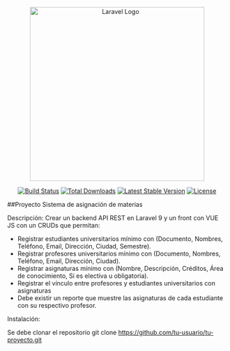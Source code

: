 <p align="center"><a href="https://laravel.com" target="_blank"><img src="https://raw.githubusercontent.com/laravel/art/master/logo-lockup/5%20SVG/2%20CMYK/1%20Full%20Color/laravel-logolockup-cmyk-red.svg" width="400" alt="Laravel Logo"></a></p>

<p align="center">
<a href="https://github.com/laravel/framework/actions"><img src="https://github.com/laravel/framework/workflows/tests/badge.svg" alt="Build Status"></a>
<a href="https://packagist.org/packages/laravel/framework"><img src="https://img.shields.io/packagist/dt/laravel/framework" alt="Total Downloads"></a>
<a href="https://packagist.org/packages/laravel/framework"><img src="https://img.shields.io/packagist/v/laravel/framework" alt="Latest Stable Version"></a>
<a href="https://packagist.org/packages/laravel/framework"><img src="https://img.shields.io/packagist/l/laravel/framework" alt="License"></a>
</p>

##Proyecto Sistema de asignación de materias

Descripción: 
Crear un backend API REST en Laravel 9 y un front con VUE JS con un CRUDs que permitan:
- Registrar estudiantes universitarios mínimo con (Documento, Nombres, Teléfono, Email, Dirección, Ciudad, Semestre).
- Registrar profesores universitarios mínimo con (Documento, Nombres, Teléfono, Email, Dirección, Ciudad).
- Registrar asignaturas mínimo con (Nombre, Descripción, Créditos, Área de conocimiento, Si es electiva u obligatoria).
- Registrar el vínculo entre profesores y estudiantes universitarios con asignaturas
- Debe existir un reporte que muestre las asignaturas de cada estudiante con su respectivo profesor.

Instalación:

Se debe clonar el repositorio
git clone https://github.com/tu-usuario/tu-proyecto.git


  
